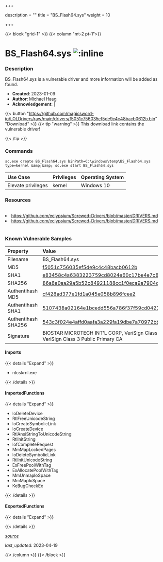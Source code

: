 +++

description = ""
title = "BS_Flash64.sys"
weight = 10

+++


{{< block "grid-1" >}}
{{< column "mt-2 pt-1">}}


# BS_Flash64.sys ![:inline](/images/twitter_verified.png) 


### Description

BS_Flash64.sys is a vulnerable driver and more information will be added as found.

- **Created**: 2023-01-09
- **Author**: Michael Haag
- **Acknowledgement**:  | [](https://twitter.com/)

{{< button "https://github.com/magicsword-io/LOLDrivers/raw/main/drivers/f5051c756035ef5de9c4c48bacb0612b.bin" "Download" >}}
{{< tip "warning" >}}
This download link contains the vulnerable driver!

{{< /tip >}}

### Commands

```
sc.exe create BS_Flash64.sys binPath=C:\windows\temp\BS_Flash64.sys type=kernel &amp;&amp; sc.exe start BS_Flash64.sys
```

| Use Case | Privileges | Operating System | 
|:---- | ---- | ---- |
| Elevate privileges | kernel | Windows 10 |

### Resources
<br>
<li><a href=" https://github.com/eclypsium/Screwed-Drivers/blob/master/DRIVERS.md"> https://github.com/eclypsium/Screwed-Drivers/blob/master/DRIVERS.md</a></li>
<li><a href="https://github.com/eclypsium/Screwed-Drivers/blob/master/DRIVERS.md">https://github.com/eclypsium/Screwed-Drivers/blob/master/DRIVERS.md</a></li>
<br>

### Known Vulnerable Samples

| Property           | Value |
|:-------------------|:------|
| Filename           | BS_Flash64.sys |
| MD5                | [f5051c756035ef5de9c4c48bacb0612b](https://www.virustotal.com/gui/file/f5051c756035ef5de9c4c48bacb0612b) |
| SHA1               | [e83458c4a6383223759cd8024e60c17be4e7c85f](https://www.virustotal.com/gui/file/e83458c4a6383223759cd8024e60c17be4e7c85f) |
| SHA256             | [86a8e0aa29a5b52c84921188cc1f0eca9a7904dcfe09544602933d8377720219](https://www.virustotal.com/gui/file/86a8e0aa29a5b52c84921188cc1f0eca9a7904dcfe09544602933d8377720219) |
| Authentihash MD5   | [cf428ad377e1fd1a045e058b896fcee2](https://www.virustotal.com/gui/search/authentihash%253Acf428ad377e1fd1a045e058b896fcee2) |
| Authentihash SHA1  | [5107438a02164e1bcedd556a786f37f59cd04231](https://www.virustotal.com/gui/search/authentihash%253A5107438a02164e1bcedd556a786f37f59cd04231) |
| Authentihash SHA256| [543c3f024e4affd0aafa3a229fa19dbe7a70972bb18ed6347d3492dd174edac5](https://www.virustotal.com/gui/search/authentihash%253A543c3f024e4affd0aafa3a229fa19dbe7a70972bb18ed6347d3492dd174edac5) |
| Signature         | BIOSTAR MICROTECH INT&#39;L CORP, VeriSign Class 3 Code Signing 2004 CA, VeriSign Class 3 Public Primary CA   |


#### Imports
{{< details "Expand" >}}
* ntoskrnl.exe

{{< /details >}}
#### ImportedFunctions
{{< details "Expand" >}}
* IoDeleteDevice
* RtlFreeUnicodeString
* IoCreateSymbolicLink
* IoCreateDevice
* RtlAnsiStringToUnicodeString
* RtlInitString
* IofCompleteRequest
* MmMapLockedPages
* IoDeleteSymbolicLink
* RtlInitUnicodeString
* ExFreePoolWithTag
* ExAllocatePoolWithTag
* MmUnmapIoSpace
* MmMapIoSpace
* KeBugCheckEx

{{< /details >}}
#### ExportedFunctions
{{< details "Expand" >}}

{{< /details >}}


[*source*](https://github.com/magicsword-io/LOLDrivers/tree/main/yaml/bs_flash64.yaml)

*last_updated:* 2023-04-19








{{< /column >}}
{{< /block >}}
